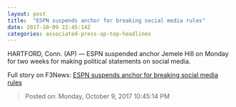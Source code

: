 ```yaml
---
layout: post
title:  "ESPN suspends anchor for breaking social media rules"
date: 2017-10-09 22:45:14Z
categories: associated-press-ap-top-headlines
---
```


HARTFORD, Conn. (AP) — ESPN suspended anchor Jemele Hill on Monday for two weeks for making political statements on social media.


Full story on F3News: [ESPN suspends anchor for breaking social media rules](http://www.f3nws.com/n/2ajzrC)

> Posted on: Monday, October 9, 2017 10:45:14 PM
